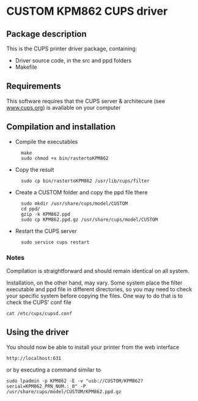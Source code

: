 # CUSTOM KPM862 CUPS driver

## Package description

This is the CUPS printer driver package, containing:

- Driver source code, in the src and ppd folders
- Makefile


## Requirements

This software requires that the CUPS server & architecure (see www.cups.org) is 
available on your computer


## Compilation and installation

- Compile the executables

        make
        sudo chmod +x bin/rastertoKPM862


- Copy the result 

        sudo cp bin/rastertoKPM862 /usr/lib/cups/filter


- Create a CUSTOM folder and copy the ppd file there

        sudo mkdir /usr/share/cups/model/CUSTOM
        cd ppd/
        gzip -k KPM862.ppd
        sudo cp KPM862.ppd.gz /usr/share/cups/model/CUSTOM


- Restart the CUPS server

        sudo service cups restart


### Notes

Compilation is straightforward and should remain identical on all system.

Installation, on the other hand, may vary. Some system place the filter executable and ppd file in different directories, so you may need to check your specific system before copying the files. One way to do that is to check the CUPS' conf file

    cat /etc/cups/cupsd.conf 

## Using the driver

You should now be able to install your printer from the web interface

    http://localhost:631

or by executing a command similar to

    sudo lpadmin -p KPM862 -E -v "usb://CUSTOM/KPM862?serial=KPM862_PRN_NUM.:_0" -P /usr/share/cups/model/CUSTOM/KPM862.ppd.gz
